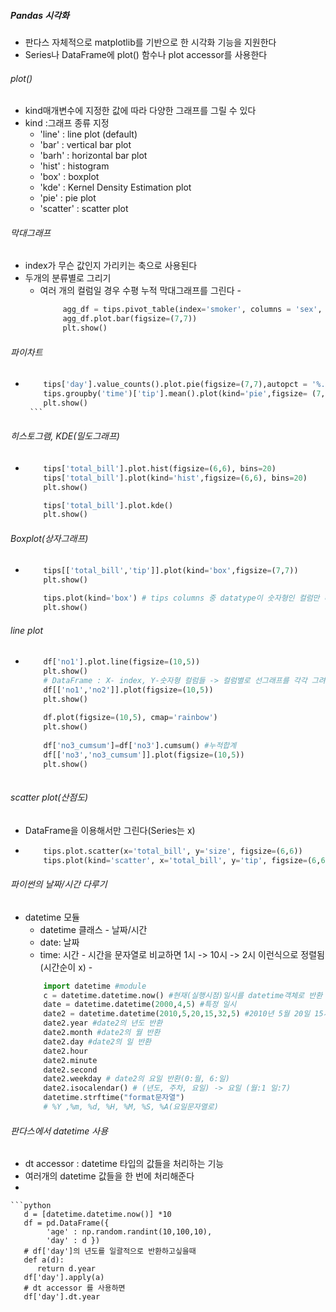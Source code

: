 ##### Pandas 시각화
  - 판다스 자체적으로 matplotlib를 기반으로 한 시각화 기능을 지원한다
  - Series나 DataFrame에 plot() 함수나 plot accessor를 사용한다

  ###### plot()
   - kind매개변수에 지정한 값에 따라 다양한 그래프를 그릴 수 있다
   - kind :그래프 종류 지정
      - 'line' : line plot (default)
      - 'bar' : vertical bar plot
      - 'barh' : horizontal bar plot
      - 'hist' : histogram
      - 'box' : boxplot
      - 'kde' : Kernel Density Estimation plot
      - 'pie' : pie plot
      - 'scatter' : scatter plot

 ###### 막대그래프
   - index가 무슨 값인지 가리키는 축으로 사용된다
   - 두개의 분류별로 그리기
      - 여러 개의 컬럼일 경우 수평 누적 막대그래프를 그린다
    -  
        ``` python
             agg_df = tips.pivot_table(index='smoker', columns = 'sex', values='tip', aggfunc='count')
             agg_df.plot.bar(figsize=(7,7))
             plt.show()
         ```

 ###### 파이차트
   -
        ``` python
            tips['day'].value_counts().plot.pie(figsize=(7,7),autopct = '%.2f%%', fontsize=15) = 
            tips.groupby('time')['tip'].mean().plot(kind='pie',figsize= (7,7),autopct='%.2f%%',fontsize=15)
            plt.show()
         ```

 ###### 히스토그램, KDE(밀도그래프)
   -
        ``` python
            tips['total_bill'].plot.hist(figsize=(6,6), bins=20)
            tips['total_bill'].plot(kind='hist',figsize=(6,6), bins=20)
            plt.show()
        ```
        
        ``` python
            tips['total_bill'].plot.kde()
            plt.show()
        ```
        
###### Boxplot(상자그래프)
   -
        ``` python
            tips[['total_bill','tip']].plot(kind='box',figsize=(7,7))
            plt.show()
        ```
        
        ``` python
            tips.plot(kind='box') # tips columns 중 datatype이 숫자형인 컬럼만 나옴
            plt.show()
        ```
        
###### line plot
   - 
     ``` python
         df['no1'].plot.line(figsize=(10,5))
         plt.show()
         # DataFrame : X- index, Y-숫자형 컬럼들 -> 컬럼별로 선그래프를 각각 그려준다
         df[['no1','no2']].plot(figsize=(10,5))
         plt.show()
         
         df.plot(figsize=(10,5), cmap='rainbow')
         plt.show()
         
         df['no3_cumsum']=df['no3'].cumsum() #누적합계
         df[['no3','no3_cumsum']].plot(figsize=(10,5))
         plt.show()
    
     
     
###### scatter plot(산점도)
   - DataFrame을 이용해서만 그린다(Series는 x)
   - 
      ``` python
          tips.plot.scatter(x='total_bill', y='size', figsize=(6,6))
          tips.plot(kind='scatter', x='total_bill', y='tip', figsize=(6,6))
      ```
      
###### 파이썬의 날짜/시간 다루기
   - datetime 모듈
      - datetime 클래스 - 날짜/시간
      - date: 날짜
      - time: 시간
    - 시간을 문자열로 비교하면 1시 -> 10시 -> 2시 이런식으로 정렬됨(시간순이 x)
    - 
      ``` python
          import datetime #module
          c = datetime.datetime.now() #현재(실행시점)일시를 datetime객체로 반환
          date = datetime.datetime(2000,4,5) #특정 일시
          date2 = datetime.datetime(2010,5,20,15,32,5) #2010년 5월 20일 15시 32분 5초
          date2.year #date2의 년도 반환
          date2.month #date2의 월 반환
          date2.day #date2의 일 반환
          date2.hour
          date2.minute
          date2.second
          date2.weekday # date2의 요일 반환(0:월, 6:일)
          date2.isocalendar() # (년도, 주차, 요일) -> 요일 (월:1 일:7)
          datetime.strftime("format문자열")
          # %Y ,%m, %d, %H, %M, %S, %A(요일문자열로)
      ```
      
###### 판다스에서 datetime 사용
    
   - dt accessor : datetime 타입의 값들을 처리하는 기능
   - 여러개의 datetime 값들을 한 번에 처리해준다
   - 
    ```python
       d = [datetime.datetime.now()] *10
       df = pd.DataFrame({
            'age' : np.random.randint(10,100,10),
            'day' : d })
       # df['day']의 년도를 일괄적으로 반환하고싶을때
       def a(d):
          return d.year
       df['day'].apply(a)
       # dt accessor 를 사용하면
       df['day'].dt.year


